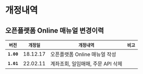 # 개정내역

## 오픈플랫폼 Online 매뉴얼 변경이력

| **`버전`**   | **`개정일`** | **`개정내역`**            | **`비고`** |
| ---------- | --------- | --------------------- | -------- |
| **`1.00`** | 18.12.17  | 오픈플랫폼 Online 매뉴얼 작성   |          |
| **`1.01`** | 22.02.11  | 계좌조회, 일임매매, 주문 API 삭제 |          |



